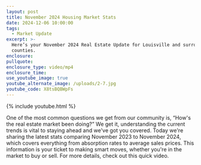 ```yaml
---
layout: post
title: November 2024 Housing Market Stats
date: 2024-12-06 10:00:00
tags:
  - Market Update
excerpt: >-
  Here’s your November 2024 Real Estate Update for Louisville and surrounding
  counties.
enclosure:
pullquote:
enclosure_type: video/mp4
enclosure_time:
use_youtube_image: true
youtube_alternate_image: /uploads/2-7.jpg
youtube_code: X8tsBQBWpFs
---
```

{% include youtube.html %}

One of the most common questions we get from our community is, “How's the real estate market been doing?” We get it, understanding the current trends is vital to staying ahead and we've got you covered. Today we're sharing the latest stats comparing November 2023 to November 2024, which covers everything from absorption rates to average sales prices. This information is your ticket to making smart moves, whether you're in the market to buy or sell. For more details, check out this quick video.